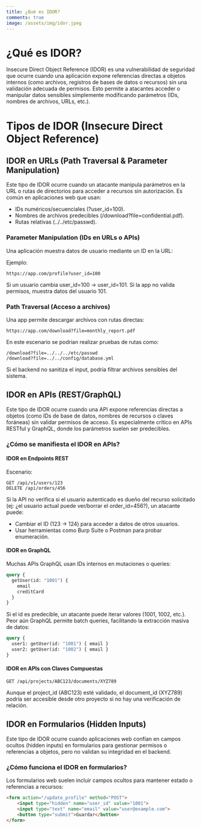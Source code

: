 ```yaml
---
title: ¿Qué es IDOR?
comments: true
image: /assets/img/idor.jpeg
---
```


# ¿Qué es IDOR?

Insecure Direct Object Reference (IDOR) es una vulnerabilidad de seguridad que ocurre cuando una aplicación expone referencias directas a objetos internos (como archivos, registros de bases de datos o recursos) sin una validación adecuada de permisos. Esto permite a atacantes acceder o manipular datos sensibles simplemente modificando parámetros (IDs, nombres de archivos, URLs, etc.).

# Tipos de IDOR (Insecure Direct Object Reference)

## IDOR en URLs (Path Traversal & Parameter Manipulation)
Este tipo de IDOR ocurre cuando un atacante manipula parámetros en la URL o rutas de directorios para acceder a recursos sin autorización. Es común en aplicaciones web que usan:

- IDs numéricos/secuenciales (?user_id=100).
- Nombres de archivos predecibles (/download?file=confidential.pdf).
- Rutas relativas (../../etc/passwd).

### Parameter Manipulation (IDs en URLs o APIs)
Una aplicación muestra datos de usuario mediante un ID en la URL:

Ejemplo:
```text
https://app.com/profile?user_id=100
```
Si un usuario cambia user_id=100 → user_id=101. Si la app no valida permisos, muestra datos del usuario 101.

### Path Traversal (Acceso a archivos)
Una app permite descargar archivos con rutas directas:

```text
https://app.com/download?file=monthly_report.pdf
```

En este escenario se podrian realizar pruebas de rutas como:

```text
/download?file=../../../etc/passwd  
/download?file=../../config/database.yml
```
Si el backend no sanitiza el input, podría filtrar archivos sensibles del sistema.

## IDOR en APIs (REST/GraphQL)
Este tipo de IDOR ocurre cuando una API expone referencias directas a objetos (como IDs de base de datos, nombres de recursos o claves foráneas) sin validar permisos de acceso. Es especialmente crítico en APIs RESTful y GraphQL, donde los parámetros suelen ser predecibles.

### ¿Cómo se manifiesta el IDOR en APIs?
#### IDOR en Endpoints REST

Escenario:
```text
GET /api/v1/users/123  
DELETE /api/orders/456  
```
Si la API no verifica si el usuario autenticado es dueño del recurso solicitado (ej: ¿el usuario actual puede ver/borrar el order_id=456?), un atacante puede:

- Cambiar el ID (123 → 124) para acceder a datos de otros usuarios.
- Usar herramientas como Burp Suite o Postman para probar enumeración.

#### IDOR en GraphQL

Muchas APIs GraphQL usan IDs internos en mutaciones o queries:
```graphql
query {  
  getUser(id: "1001") {  
    email  
    creditCard  
  }  
}  
```
Si el id es predecible, un atacante puede iterar valores (1001, 1002, etc.).
Peor aún GraphQL permite batch queries, facilitando la extracción masiva de datos:

```graphql
query {  
  user1: getUser(id: "1001") { email }  
  user2: getUser(id: "1002") { email }  
}  
```

#### IDOR en APIs con Claves Compuestas

```http
GET /api/projects/ABC123/documents/XYZ789
```

Aunque el project_id (ABC123) esté validado, el document_id (XYZ789) podría ser accesible desde otro proyecto si no hay una verificación de relación.

## IDOR en Formularios (Hidden Inputs)
Este tipo de IDOR ocurre cuando aplicaciones web confían en campos ocultos (hidden inputs) en formularios para gestionar permisos o referencias a objetos, pero no validan su integridad en el backend.

### ¿Cómo funciona el IDOR en formularios?
Los formularios web suelen incluir campos ocultos para mantener estado o referencias a recursos:
```html   
<form action="/update_profile" method="POST">
    <input type="hidden" name="user_id" value="1001">
    <input type="text" name="email" value="user@example.com">
    <button type="submit">Guardar</button>
</form>
```
